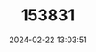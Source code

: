 ---
title: "153831"
category: "Orconectes virilis"
draft: false
date: 2024-02-22 13:03:51
languages:
  English: ["Virile Crayfish"]
---
